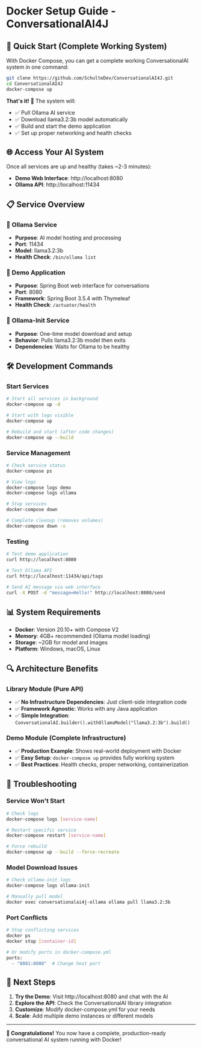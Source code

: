 # Docker Setup Guide - ConversationalAI4J

## 🚀 Quick Start (Complete Working System)

With Docker Compose, you can get a complete working ConversationalAI system in one command:

```bash
git clone https://github.com/SchulteDev/ConversationalAI4J.git
cd ConversationalAI4J
docker-compose up
```

**That's it!** 🎉 The system will:

- ✅ Pull Ollama AI service
- ✅ Download llama3.2:3b model automatically
- ✅ Build and start the demo application
- ✅ Set up proper networking and health checks

## 🌐 Access Your AI System

Once all services are up and healthy (takes ~2-3 minutes):

- **Demo Web Interface**: http://localhost:8080
- **Ollama API**: http://localhost:11434

## 📋 Service Overview

### 🤖 Ollama Service

- **Purpose**: AI model hosting and processing
- **Port**: 11434
- **Model**: llama3.2:3b
- **Health Check**: `/bin/ollama list`

### 🎯 Demo Application

- **Purpose**: Spring Boot web interface for conversations
- **Port**: 8080
- **Framework**: Spring Boot 3.5.4 with Thymeleaf
- **Health Check**: `/actuator/health`

### 🔧 Ollama-Init Service

- **Purpose**: One-time model download and setup
- **Behavior**: Pulls llama3.2:3b model then exits
- **Dependencies**: Waits for Ollama to be healthy

## 🛠️ Development Commands

### Start Services

```bash
# Start all services in background
docker-compose up -d

# Start with logs visible
docker-compose up

# Rebuild and start (after code changes)
docker-compose up --build
```

### Service Management

```bash
# Check service status
docker-compose ps

# View logs
docker-compose logs demo
docker-compose logs ollama

# Stop services
docker-compose down

# Complete cleanup (removes volumes)
docker-compose down -v
```

### Testing

```bash
# Test demo application
curl http://localhost:8080

# Test Ollama API
curl http://localhost:11434/api/tags

# Send AI message via web interface
curl -X POST -d "message=Hello!" http://localhost:8080/send
```

## 📊 System Requirements

- **Docker**: Version 20.10+ with Compose V2
- **Memory**: 4GB+ recommended (Ollama model loading)
- **Storage**: ~2GB for model and images
- **Platform**: Windows, macOS, Linux

## 🔍 Architecture Benefits

### Library Module (Pure API)

- ✅ **No Infrastructure Dependencies**: Just client-side integration code
- ✅ **Framework Agnostic**: Works with any Java application
- ✅ **Simple Integration**: `ConversationalAI.builder().withOllamaModel("llama3.2:3b").build()`

### Demo Module (Complete Infrastructure)

- ✅ **Production Example**: Shows real-world deployment with Docker
- ✅ **Easy Setup**: `docker-compose up` provides fully working system
- ✅ **Best Practices**: Health checks, proper networking, containerization

## 🚨 Troubleshooting

### Service Won't Start

```bash
# Check logs
docker-compose logs [service-name]

# Restart specific service
docker-compose restart [service-name]

# Force rebuild
docker-compose up --build --force-recreate
```

### Model Download Issues

```bash
# Check ollama-init logs
docker-compose logs ollama-init

# Manually pull model
docker exec conversationalai4j-ollama ollama pull llama3.2:3b
```

### Port Conflicts

```bash
# Stop conflicting services
docker ps
docker stop [container-id]

# Or modify ports in docker-compose.yml
ports:
  - "8081:8080"  # Change host port
```

## 🎯 Next Steps

1. **Try the Demo**: Visit http://localhost:8080 and chat with the AI
2. **Explore the API**: Check the ConversationalAI library integration
3. **Customize**: Modify docker-compose.yml for your needs
4. **Scale**: Add multiple demo instances or different models

---

**🎉 Congratulations!** You now have a complete, production-ready conversational AI system running
with Docker!

